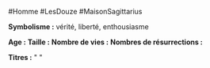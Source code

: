 #Homme #LesDouze #MaisonSagittarius

**Symbolisme :** vérité, liberté, enthousiasme

**Age :**
**Taille :**
**Nombre de vies :**
**Nombres de résurrections :**

**Titres :** 
"
"

